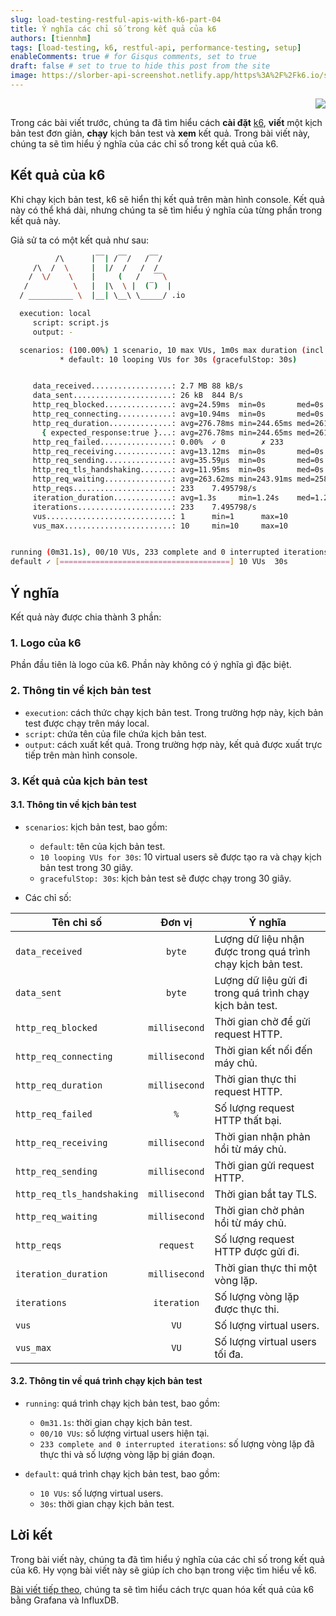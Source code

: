```yaml
---
slug: load-testing-restful-apis-with-k6-part-04
title: Ý nghĩa các chỉ số trong kết quả của k6
authors: [tiennhm]
tags: [load-testing, k6, restful-api, performance-testing, setup]
enableComments: true # for Gisqus comments, set to true
draft: false # set to true to hide this post from the site
image: https://slorber-api-screenshot.netlify.app/https%3A%2F%2Fk6.io/showcase/
---
```


<p align="right">
    <img src="https://api.visitorbadge.io/api/visitors?path=https%3A%2F%2Ftiennhm.github.io%2Fblog%2Fload-testing-restful-apis-with-k6-part-04&label=⚪View&labelColor=%2337d67a&countColor=%23555555&style=flat&labelStyle=upper" loading='lazy' decoding='async'/>
</p>

Trong các bài viết trước, chúng ta đã tìm hiểu cách **cài đặt** [k6](https://k6.io), **viết** một kịch bản test đơn giản, **chạy** kịch bản test và **xem** kết quả. Trong bài viết này, chúng ta sẽ tìm hiểu ý nghĩa của các chỉ số trong kết quả của k6.

## Kết quả của k6

Khi chạy kịch bản test, k6 sẽ hiển thị kết quả trên màn hình console. Kết quả này có thể khá dài, nhưng chúng ta sẽ tìm hiểu ý nghĩa của từng phần trong kết quả này.

Giả sử ta có một kết quả như sau:

```bash
          /\      |‾‾| /‾‾/   /‾‾/
     /\  /  \     |  |/  /   /  /
    /  \/    \    |     (   /   ‾‾\
   /          \   |  |\  \ |  (‾)  |
  / __________ \  |__| \__\ \_____/ .io

  execution: local
     script: script.js
     output: -

  scenarios: (100.00%) 1 scenario, 10 max VUs, 1m0s max duration (incl. graceful stop):
           * default: 10 looping VUs for 30s (gracefulStop: 30s)


     data_received..................: 2.7 MB 88 kB/s
     data_sent......................: 26 kB  844 B/s
     http_req_blocked...............: avg=24.59ms  min=0s       med=0s       max=575.19ms p(90)=0s       p(95)=135.71µs       
     http_req_connecting............: avg=10.94ms  min=0s       med=0s       max=260.2ms  p(90)=0s       p(95)=0s
     http_req_duration..............: avg=276.78ms min=244.65ms med=261.01ms max=574.14ms p(90)=279.08ms p(95)=506.76ms       
       { expected_response:true }...: avg=276.78ms min=244.65ms med=261.01ms max=574.14ms p(90)=279.08ms p(95)=506.76ms       
     http_req_failed................: 0.00%  ✓ 0        ✗ 233
     http_req_receiving.............: avg=13.12ms  min=0s       med=0s       max=261.03ms p(90)=977.48µs p(95)=98.09ms        
     http_req_sending...............: avg=35.59µs  min=0s       med=0s       max=1.41ms   p(90)=0s       p(95)=0s
     http_req_tls_handshaking.......: avg=11.95ms  min=0s       med=0s       max=284.05ms p(90)=0s       p(95)=0s
     http_req_waiting...............: avg=263.62ms min=243.91ms med=258.58ms max=573.54ms p(90)=267.65ms p(95)=277.49ms       
     http_reqs......................: 233    7.495798/s
     iteration_duration.............: avg=1.3s     min=1.24s    med=1.26s    max=1.87s    p(90)=1.5s     p(95)=1.53s
     iterations.....................: 233    7.495798/s
     vus............................: 1      min=1      max=10
     vus_max........................: 10     min=10     max=10


running (0m31.1s), 00/10 VUs, 233 complete and 0 interrupted iterations
default ✓ [======================================] 10 VUs  30s
```

## Ý nghĩa

Kết quả này được chia thành 3 phần:

### 1. Logo của k6

Phần đầu tiên là logo của k6. Phần này không có ý nghĩa gì đặc biệt.


### 2. Thông tin về kịch bản test

- `execution`: cách thức chạy kịch bản test. Trong trường hợp này, kịch bản test được chạy trên máy local.
- `script`: chứa tên của file chứa kịch bản test.
- `output`: cách xuất kết quả. Trong trường hợp này, kết quả được xuất trực tiếp trên màn hình console. 

### 3. Kết quả của kịch bản test

#### 3.1. Thông tin về kịch bản test

- `scenarios`: kịch bản test, bao gồm:

  - `default`: tên của kịch bản test.
  - `10 looping VUs for 30s`: 10 virtual users sẽ được tạo ra và chạy kịch bản test trong 30 giây.
  - `gracefulStop: 30s`: kịch bản test sẽ được chạy trong 30 giây.

- Các chỉ số:

Tên chỉ số | Đơn vị | Ý nghĩa
--- | :---: | ---
| `data_received` | `byte` | Lượng dữ liệu nhận được trong quá trình chạy kịch bản test.
| `data_sent` | `byte` | Lượng dữ liệu gửi đi trong quá trình chạy kịch bản test.
| `http_req_blocked` | `millisecond` | Thời gian chờ để gửi request HTTP.
| `http_req_connecting` | `millisecond` | Thời gian kết nối đến máy chủ.
| `http_req_duration` | `millisecond` | Thời gian thực thi request HTTP.
| `http_req_failed` | `%` | Số lượng request HTTP thất bại.
| `http_req_receiving` | `millisecond` | Thời gian nhận phản hồi từ máy chủ.
| `http_req_sending` | `millisecond` | Thời gian gửi request HTTP.
| `http_req_tls_handshaking` | `millisecond` | Thời gian bắt tay TLS.
| `http_req_waiting` | `millisecond` | Thời gian chờ phản hồi từ máy chủ.
| `http_reqs` | `request` | Số lượng request HTTP được gửi đi.
| `iteration_duration` | `millisecond` | Thời gian thực thi một vòng lặp.
| `iterations` | `iteration` | Số lượng vòng lặp được thực thi.
| `vus` | `VU` | Số lượng virtual users.
| `vus_max` | `VU` | Số lượng virtual users tối đa.

#### 3.2. Thông tin về quá trình chạy kịch bản test
  
- `running`: quá trình chạy kịch bản test, bao gồm:

  - `0m31.1s`: thời gian chạy kịch bản test.
  - `00/10 VUs`: số lượng virtual users hiện tại.
  - `233 complete and 0 interrupted iterations`: số lượng vòng lặp đã thực thi và số lượng vòng lặp bị gián đoạn.

- `default`: quá trình chạy kịch bản test, bao gồm:

  - `10 VUs`: số lượng virtual users.
  - `30s`: thời gian chạy kịch bản test.

## Lời kết

Trong bài viết này, chúng ta đã tìm hiểu ý nghĩa của các chỉ số trong kết quả của k6. Hy vọng bài viết này sẽ giúp ích cho bạn trong việc tìm hiểu về k6.

[Bài viết tiếp theo](./part-05.md), chúng ta sẽ tìm hiểu cách trực quan hóa kết quả của k6 bằng Grafana và InfluxDB.